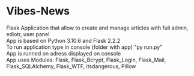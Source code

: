 # Vibes-News
Flask Application that allow to create and manage articles with full admin, ediotr, user panel<br>
App is based on Python 3.10.6 and Flask 2.2.2<br>
To run application type in console (folder with app) "py run.py"<br>
App is runned on adress displayed on console<br>
App uses Modules: Flask, Flask_Bcrypt, Flask_Login, Flask_Mail, Flask_SQLAlchemy, Flask_WTF, itsdangerous, Pillow
